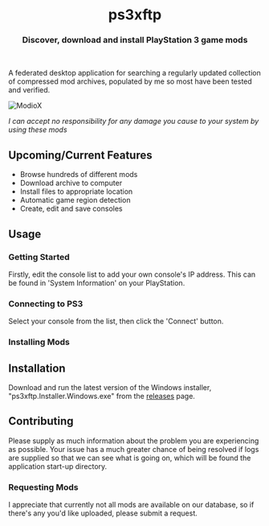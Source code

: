 <h1 align="center">ps3xftp</h1>

<h3 align="center">Discover, download and install PlayStation 3 game mods</h3>
<div align="center">
</div>
<br />

A federated desktop application for searching a regularly updated collection of compressed mod archives, populated by me so most have been tested and verified.

![ModioX](https://github.com/HerbL27/ps3xftp/blob/master/Screenshot.png?raw=true)

*I can accept no responsibility for any damage you cause to your system by using these mods*

## Upcoming/Current Features
* Browse hundreds of different mods
* Download archive to computer
* Install files to appropriate location 
* Automatic game region detection
* Create, edit and save consoles

## Usage

### Getting Started
Firstly, edit the console list to add your own console's IP address. This can be found in 'System Information' on your PlayStation. 

### Connecting to PS3
Select your console from the list, then click the 'Connect' button.

### Installing Mods


## Installation
Download and run the latest version of the Windows installer, "ps3xftp.Installer.Windows.exe" from the [releases](https://github.com/HerbL27/ps3xftp/releases/latest) page.

## Contributing
Please supply as much information about the problem you are experiencing as possible. Your issue has a much greater chance of being resolved if logs are supplied so that we can see what is going on, which will be found the application start-up directory.

### Requesting Mods
I appreciate that currently not all mods are available on our database, so if there's any you'd like uploaded, please submit a request.
